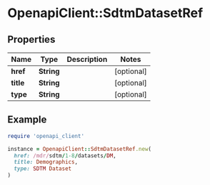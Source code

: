 # OpenapiClient::SdtmDatasetRef

## Properties

| Name | Type | Description | Notes |
| ---- | ---- | ----------- | ----- |
| **href** | **String** |  | [optional] |
| **title** | **String** |  | [optional] |
| **type** | **String** |  | [optional] |

## Example

```ruby
require 'openapi_client'

instance = OpenapiClient::SdtmDatasetRef.new(
  href: /mdr/sdtm/1-8/datasets/DM,
  title: Demographics,
  type: SDTM Dataset
)
```

